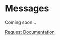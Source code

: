 # Messages

Coming soon...

<a href="https://forms.gle/2ZMtwUxg1egV8sHT8" class="btn">Request Documentation</a>